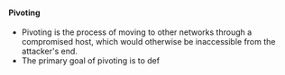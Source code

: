 

#### Pivoting

- Pivoting is the process of moving to other networks through a compromised host, which would otherwise be inaccessible from the attacker's end.
- The primary goal of pivoting is to def


